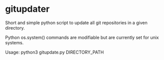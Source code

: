 # gitupdater
Short and simple python script to update all git repositories in a given directory.

Python os.system() commands are modifiable but are currently set for unix systems.

Usage: python3 gitupdate.py DIRECTORY_PATH
